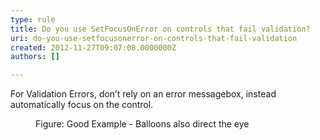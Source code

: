 ```yaml
---
type: rule
title: Do you use SetFocusOnError on controls that fail validation?
uri: do-you-use-setfocusonerror-on-controls-that-fail-validation
created: 2012-11-27T09:07:08.0000000Z
authors: []

---
```


 
For Validation Errors, don’t rely on an error messagebox, instead automatically focus on the control.
<dl class="goodImage"><dt><img src="http&#58;//www.ssw.com.au/ssw/Standards/Rules/Images/GoodValidation.jpg" alt=""></dt>
<dd>Figure&#58; Good Example - Balloons also direct the eye</dd></dl>

